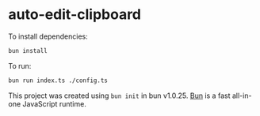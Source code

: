 # auto-edit-clipboard

To install dependencies:

```bash
bun install
```

To run:

```bash
bun run index.ts ./config.ts
```

This project was created using `bun init` in bun v1.0.25. [Bun](https://bun.sh) is a fast all-in-one JavaScript runtime.
